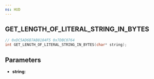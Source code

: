 ```yaml
---
ns: HUD
---
```

## GET_LENGTH_OF_LITERAL_STRING_IN_BYTES

```c
// 0xDC5AD6B7AB8184F5 0x7DBC0764
int GET_LENGTH_OF_LITERAL_STRING_IN_BYTES(char* string);
```

## Parameters
* **string**:
